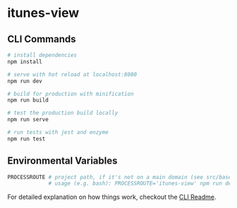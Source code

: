 # itunes-view

## CLI Commands

``` bash
# install dependencies
npm install

# serve with hot reload at localhost:8080
npm run dev

# build for production with minification
npm run build

# test the production build locally
npm run serve

# run tests with jest and enzyme
npm run test
```

## Environmental Variables

``` bash
PROCESSROUTE # project path, if it's not on a main domain (see src/baseroute.js)
             # usage (e.g. bash): PROCESSROUTE='itunes-view' npm run dev
```

For detailed explanation on how things work, checkout the [CLI Readme](https://github.com/developit/preact-cli/blob/master/README.md).
